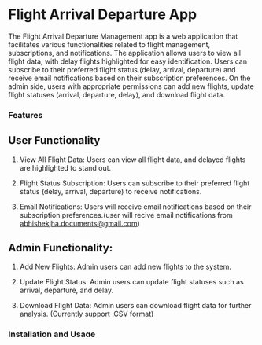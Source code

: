 
# Flight Arrival Departure App
The Flight Arrival Departure Management app is a web application that facilitates various functionalities related to flight management, subscriptions, and notifications. The application allows users to view all flight data, with delay flights highlighted for easy identification. Users can subscribe to their preferred flight status (delay, arrival, departure) and receive email notifications based on their subscription preferences. On the admin side, users with appropriate permissions can add new flights, update flight statuses (arrival, departure, delay), and download flight data.


### Features
## User Functionality
1. View All Flight Data: Users can view all flight data, and delayed flights are highlighted to stand out.

2. Flight Status Subscription: Users can subscribe to their preferred flight status (delay, arrival, departure) to receive notifications.

3. Email Notifications: Users will receive email notifications based on their subscription preferences.(user will recive email notifications from abhishekjha.documents@gmail.com)

## Admin Functionality:

1. Add New Flights: Admin users can add new flights to the system.

2. Update Flight Status: Admin users can update flight statuses such as arrival, departure, and delay.

3. Download Flight Data: Admin users can download flight data for further analysis. (Currently support .CSV format)


### Installation and Usage

### Prerequisites
Before running the Flight Arrival Departure App, you need to have the following software installed on your system:

1. Node.js (https://nodejs.org)
3. Backend Server (assuming it's already set up and running at http://localhost:3000 and http://localhost:3001 for flight-service and flight-notification service APIs respectively)

### Installation

# Step 1: Clone the repository:
        git clone [flight-departure-arrival-app](https://github.com/AbhishekJha45/Indigo-Frontend).git

# Step 2:move to the given directory
        cd Indigo-Frontend

# Step 3:Install the dependencies using npm
        npm install

# Step 4:Start the angular app
        npm start                


### Backend servers
private readonly flightsApiUrl = 'http://localhost:3000/api/flights';
private readonly flightStatusApiUrl = 'http://localhost:3001/api/flights/flight-status';
private readonly flightSubscribeApiUrl = 'http://localhost:3001/api/flights/subscribe';


### App Sign-In Process and Test Account Usage

When signing in to the application, users will be redirected to the firebase authentication UI page for role based access control.
So if client credentials are used then ui will be loaded as client view where client can access the functionality assigned to them.

### Admin Account:

### User Account:

### Admin Role Features
Add Flights
Download Flight Data to .CSV file
Update Flight Status
View Flight Data
Subscribe to Flight Status Updates

### User Role Features
View Flight 
Subscribe to Flight Status Updates

Feel free to use these test accounts to explore and interact with the various features available to both admin and user roles in the application.             

### Unit Testing
ng test
This will execute the unit tests using Karma.
